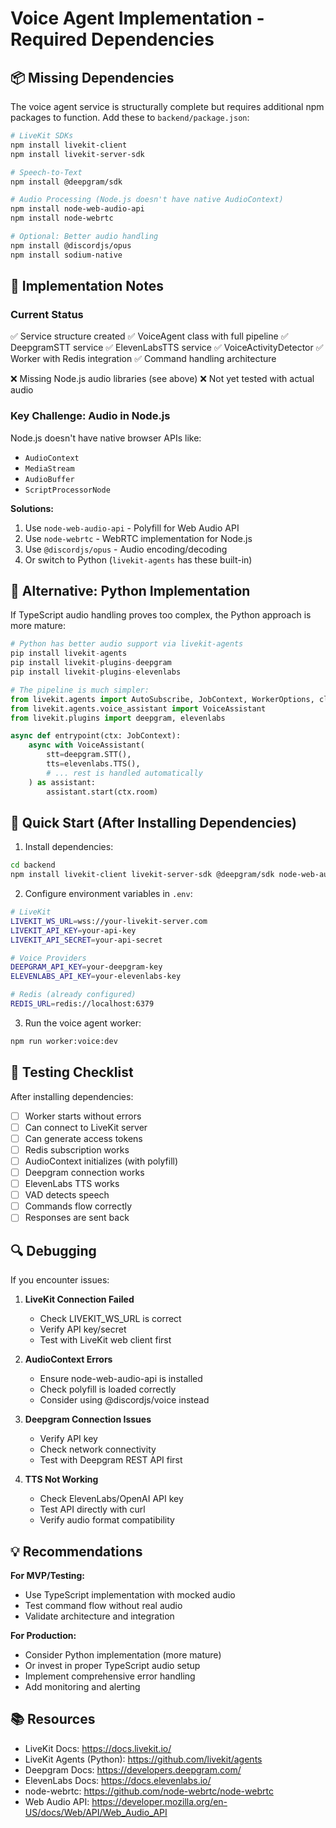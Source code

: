 # Voice Agent Implementation - Required Dependencies

## 📦 Missing Dependencies

The voice agent service is structurally complete but requires additional npm packages to function. Add these to `backend/package.json`:

```bash
# LiveKit SDKs
npm install livekit-client
npm install livekit-server-sdk

# Speech-to-Text
npm install @deepgram/sdk

# Audio Processing (Node.js doesn't have native AudioContext)
npm install node-web-audio-api
npm install node-webrtc

# Optional: Better audio handling
npm install @discordjs/opus
npm install sodium-native
```

## 🔧 Implementation Notes

### Current Status
✅ Service structure created
✅ VoiceAgent class with full pipeline
✅ DeepgramSTT service
✅ ElevenLabsTTS service
✅ VoiceActivityDetector
✅ Worker with Redis integration
✅ Command handling architecture

❌ Missing Node.js audio libraries (see above)
❌ Not yet tested with actual audio

### Key Challenge: Audio in Node.js

Node.js doesn't have native browser APIs like:
- `AudioContext`
- `MediaStream`
- `AudioBuffer`
- `ScriptProcessorNode`

**Solutions:**
1. Use `node-web-audio-api` - Polyfill for Web Audio API
2. Use `node-webrtc` - WebRTC implementation for Node.js
3. Use `@discordjs/opus` - Audio encoding/decoding
4. Or switch to Python (`livekit-agents` has these built-in)

## 🐍 Alternative: Python Implementation

If TypeScript audio handling proves too complex, the Python approach is more mature:

```python
# Python has better audio support via livekit-agents
pip install livekit-agents
pip install livekit-plugins-deepgram
pip install livekit-plugins-elevenlabs

# The pipeline is much simpler:
from livekit.agents import AutoSubscribe, JobContext, WorkerOptions, cli, llm
from livekit.agents.voice_assistant import VoiceAssistant
from livekit.plugins import deepgram, elevenlabs

async def entrypoint(ctx: JobContext):
    async with VoiceAssistant(
        stt=deepgram.STT(),
        tts=elevenlabs.TTS(),
        # ... rest is handled automatically
    ) as assistant:
        assistant.start(ctx.room)
```

## 🚀 Quick Start (After Installing Dependencies)

1. Install dependencies:
```bash
cd backend
npm install livekit-client livekit-server-sdk @deepgram/sdk node-web-audio-api node-webrtc
```

2. Configure environment variables in `.env`:
```bash
# LiveKit
LIVEKIT_WS_URL=wss://your-livekit-server.com
LIVEKIT_API_KEY=your-api-key
LIVEKIT_API_SECRET=your-api-secret

# Voice Providers
DEEPGRAM_API_KEY=your-deepgram-key
ELEVENLABS_API_KEY=your-elevenlabs-key

# Redis (already configured)
REDIS_URL=redis://localhost:6379
```

3. Run the voice agent worker:
```bash
npm run worker:voice:dev
```

## 📝 Testing Checklist

After installing dependencies:

- [ ] Worker starts without errors
- [ ] Can connect to LiveKit server
- [ ] Can generate access tokens
- [ ] Redis subscription works
- [ ] AudioContext initializes (with polyfill)
- [ ] Deepgram connection works
- [ ] ElevenLabs TTS works
- [ ] VAD detects speech
- [ ] Commands flow correctly
- [ ] Responses are sent back

## 🔍 Debugging

If you encounter issues:

1. **LiveKit Connection Failed**
   - Check LIVEKIT_WS_URL is correct
   - Verify API key/secret
   - Test with LiveKit web client first

2. **AudioContext Errors**
   - Ensure node-web-audio-api is installed
   - Check polyfill is loaded correctly
   - Consider using @discordjs/voice instead

3. **Deepgram Connection Issues**
   - Verify API key
   - Check network connectivity
   - Test with Deepgram REST API first

4. **TTS Not Working**
   - Check ElevenLabs/OpenAI API key
   - Test API directly with curl
   - Verify audio format compatibility

## 💡 Recommendations

**For MVP/Testing:**
- Use TypeScript implementation with mocked audio
- Test command flow without real audio
- Validate architecture and integration

**For Production:**
- Consider Python implementation (more mature)
- Or invest in proper TypeScript audio setup
- Implement comprehensive error handling
- Add monitoring and alerting

## 📚 Resources

- LiveKit Docs: https://docs.livekit.io/
- LiveKit Agents (Python): https://github.com/livekit/agents
- Deepgram Docs: https://developers.deepgram.com/
- ElevenLabs Docs: https://docs.elevenlabs.io/
- node-webrtc: https://github.com/node-webrtc/node-webrtc
- Web Audio API: https://developer.mozilla.org/en-US/docs/Web/API/Web_Audio_API
